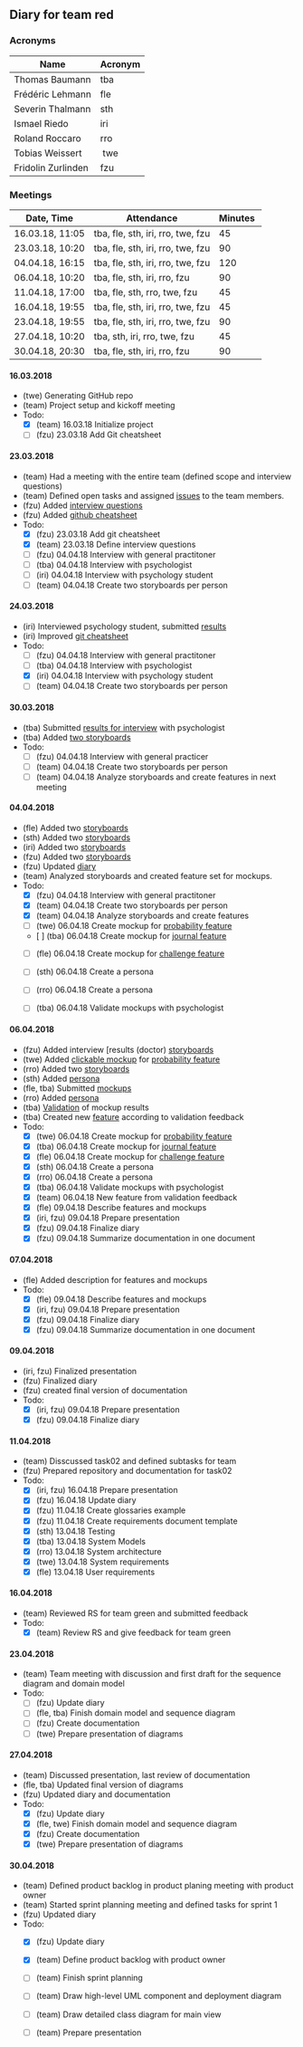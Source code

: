 ## Diary for team red
### Acronyms
Name | Acronym
-----|--------
Thomas Baumann | tba
Frédéric Lehmann | fle
Severin Thalmann | sth
Ismael Riedo | iri
Roland Roccaro | rro
Tobias Weissert | twe
Fridolin Zurlinden | fzu

### Meetings
Date, Time | Attendance | Minutes 
-----------|------------|--------
16.03.18, 11:05 | tba, fle, sth, iri, rro, twe, fzu | 45
23.03.18, 10:20 | tba, fle, sth, iri, rro, twe, fzu | 90
04.04.18, 16:15 | tba, fle, sth, iri, rro, twe, fzu | 120
06.04.18, 10:20 | tba, fle, sth, iri, rro, fzu | 90
11.04.18, 17:00 | tba, fle, sth, rro, twe, fzu | 45
16.04.18, 19:55 | tba, fle, sth, iri, rro, twe, fzu | 45
23.04.18, 19:55 | tba, fle, sth, iri, rro, twe, fzu | 90
27.04.18, 10:20 | tba, sth, iri, rro, twe, fzu | 45
30.04.18, 20:30 | tba, fle, sth, iri, rro, fzu | 90

#### 16.03.2018
- (twe) Generating GitHub repo
- (team) Project setup and kickoff meeting
- Todo:
  - [x] (team) 16.03.18 Initialize project
  - [ ] (fzu) 23.03.18 Add Git cheatsheet

#### 23.03.2018
- (team) Had a meeting with the entire team (defined scope and interview questions)
- (team) Defined open tasks and assigned [issues](https://github.com/supertoub/ch.bfh.bti7081.s2018.teamred/issues) to the team members.
- (fzu) Added [interview questions](https://github.com/supertoub/ch.bfh.bti7081.s2018.teamred/blob/task1/INTERVIEW.md)
- (fzu) Added [github cheatsheet](https://github.com/supertoub/ch.bfh.bti7081.s2018.teamred/blob/task1/GITCHEATSHEET.md)
- Todo:
  - [x] (fzu) 23.03.18 Add git cheatsheet
  - [x] (team) 23.03.18 Define interview questions
  - [ ] (fzu) 04.04.18 Interview with general practitoner
  - [ ] (tba) 04.04.18 Interview with psychologist
  - [ ] (iri) 04.04.18 Interview with psychology student
  - [ ] (team) 04.04.18 Create two storyboards per person

#### 24.03.2018
- (iri) Interviewed psychology student, submitted [results](https://github.com/supertoub/ch.bfh.bti7081.s2018.teamred/commit/43bec7ae7254d99ed6dfc4aa7de4ca4efef8f996)
- (iri) Improved [git cheatsheet](https://github.com/supertoub/ch.bfh.bti7081.s2018.teamred/commit/96b1048cd7d352d50b611c43dc08a5e6127e828b)
- Todo:
  - [ ] (fzu) 04.04.18 Interview with general practitoner
  - [ ] (tba) 04.04.18 Interview with psychologist
  - [x] (iri) 04.04.18 Interview with psychology student
  - [ ] (team) 04.04.18 Create two storyboards per person

#### 30.03.2018
- (tba) Submitted [results for interview](https://github.com/supertoub/ch.bfh.bti7081.s2018.teamred/commit/c592e79fba3d5b8e019761ed5d4ca11f7103408e) with psychologist
- (tba) Added [two storyboards](https://github.com/supertoub/ch.bfh.bti7081.s2018.teamred/commit/3961f2f1e28f902055a2f5f2454ee3440b85a924)
- Todo:
  - [ ] (fzu) 04.04.18 Interview with general practicer
  - [ ] (team) 04.04.18 Create two storyboards per person
  - [ ] (team) 04.04.18 Analyze storyboards and create features in next meeting

#### 04.04.2018
- (fle) Added two [storyboards](https://github.com/supertoub/ch.bfh.bti7081.s2018.teamred/commit/b3abb0d10e42ab918f8bb647b69a106beaa1164d)
- (sth) Added two [storyboards](https://github.com/supertoub/ch.bfh.bti7081.s2018.teamred/commit/72cac3297e639ea126846955fddc7ed1ca6862b6)
- (iri) Added two [storyboards](https://github.com/supertoub/ch.bfh.bti7081.s2018.teamred/commit/e734466455e318af1b871e574337e8b681582570)
- (fzu) Added two [storyboards](https://github.com/supertoub/ch.bfh.bti7081.s2018.teamred/commit/c32f75cd4a7d3cd591e7b6cf3662411d3fbfd09a)
- (fzu) Updated [diary](https://github.com/supertoub/ch.bfh.bti7081.s2018.teamred/blob/master/DIARY.md)
- (team) Analyzed storyboards and created feature set for mockups.
- Todo:
  - [x] (fzu) 04.04.18 Interview with general practitoner
  - [x] (team) 04.04.18 Create two storyboards per person
  - [x] (team) 04.04.18 Analyze storyboards and create features
  - [ ] (twe) 06.04.18 Create mockup for [probability feature](https://github.com/supertoub/ch.bfh.bti7081.s2018.teamred/blob/master/FEATURES/Probability.JPG)
  - [ ] (tba) 06.04.18 Create mockup for [journal feature](https://github.com/supertoub/ch.bfh.bti7081.s2018.teamred/blob/master/FEATURES/Journal.JPG)
  - [ ] (fle) 06.04.18 Create mockup for [challenge feature](https://github.com/supertoub/ch.bfh.bti7081.s2018.teamred/blob/master/FEATURES/Challenge.JPG)
  - [ ] (sth) 06.04.18 Create a persona
  - [ ] (rro) 06.04.18 Create a persona
  - [ ] (tba) 06.04.18 Validate mockups with psychologist


#### 06.04.2018
- (fzu) Added interview [results (doctor) [storyboards](https://github.com/supertoub/ch.bfh.bti7081.s2018.teamred/commit/c32f75cd4a7d3cd591e7b6cf3662411d3fbfd09a)
- (twe) Added [clickable mockup](https://github.com/supertoub/ch.bfh.bti7081.s2018.teamred/tree/master/Mockup) for [probability feature](https://github.com/supertoub/ch.bfh.bti7081.s2018.teamred/blob/master/FEATURES/Probability.JPG)
- (rro) Added two [storyboards](https://github.com/supertoub/ch.bfh.bti7081.s2018.teamred/commit/1c2edbdfad9b335bff7ee0bc90cc498e10101500)
- (sth) Added [persona](https://github.com/supertoub/ch.bfh.bti7081.s2018.teamred/commit/0d88e75f65e7ac17d6daf5eae7c3f4d6dfd95c03)
- (fle, tba) Submitted [mockups](https://github.com/supertoub/ch.bfh.bti7081.s2018.teamred/commit/c19b32b8269f92c4179690aa5634e31f7b89d4de)
- (rro) Added [persona](https://github.com/supertoub/ch.bfh.bti7081.s2018.teamred/commit/aa1489138594444b0e992989cc4b482d2ec44ff4)
- (tba) [Validation](https://github.com/supertoub/ch.bfh.bti7081.s2018.teamred/blob/master/Validation/ValidationMockup.md) of mockup results
- (tba) Created new [feature](https://github.com/supertoub/ch.bfh.bti7081.s2018.teamred/blob/master/FEATURES/Fragebogen.jpg) according to validation feedback
- Todo:
  - [x] (twe) 06.04.18 Create mockup for [probability feature](https://github.com/supertoub/ch.bfh.bti7081.s2018.teamred/blob/master/FEATURES/Probability.JPG)
  - [x] (tba) 06.04.18 Create mockup for [journal feature](https://github.com/supertoub/ch.bfh.bti7081.s2018.teamred/blob/master/FEATURES/Journal.JPG)
  - [x] (fle) 06.04.18 Create mockup for [challenge feature](https://github.com/supertoub/ch.bfh.bti7081.s2018.teamred/blob/master/FEATURES/Challenge.JPG)
  - [x] (sth) 06.04.18 Create a persona
  - [x] (rro) 06.04.18 Create a persona
  - [x] (tba) 06.04.18 Validate mockups with psychologist
  - [x] (team) 06.04.18 New feature from validation feedback
  - [x] (fle) 09.04.18 Describe features and mockups
  - [x] (iri, fzu) 09.04.18 Prepare presentation
  - [x] (fzu) 09.04.18 Finalize diary
  - [x] (fzu) 09.04.18 Summarize documentation in one document

#### 07.04.2018
- (fle) Added description for features and mockups
- Todo:
  - [x] (fle) 09.04.18 Describe features and mockups
  - [x] (iri, fzu) 09.04.18 Prepare presentation
  - [x] (fzu) 09.04.18 Finalize diary
  - [x] (fzu) 09.04.18 Summarize documentation in one document

#### 09.04.2018
- (iri, fzu) Finalized presentation
- (fzu) Finalized diary
- (fzu) created final version of documentation
- Todo:
  - [x] (iri, fzu) 09.04.18 Prepare presentation
  - [x] (fzu) 09.04.18 Finalize diary

#### 11.04.2018
- (team) Disscussed task02 and defined subtasks for team
- (fzu) Prepared repository and documentation for task02
- Todo:
  - [x] (iri, fzu) 16.04.18 Prepare presentation
  - [x] (fzu) 16.04.18 Update diary
  - [x] (fzu) 11.04.18 Create glossaries example
  - [x] (fzu) 11.04.18 Create requirements document template
  - [x] (sth) 13.04.18 Testing
  - [x] (tba) 13.04.18 System Models
  - [x] (rro) 13.04.18 System architecture
  - [x] (twe) 13.04.18 System requirements
  - [x] (fle) 13.04.18 User requirements

#### 16.04.2018
  - (team) Reviewed RS for team green and submitted feedback
  - Todo:
    - [x] (team) Review RS and give feedback for team green

#### 23.04.2018
  - (team) Team meeting with discussion and first draft for the sequence diagram and domain model
  - Todo:
    - [ ] (fzu) Update diary
    - [ ] (fle, tba) Finish domain model and sequence diagram
    - [ ] (fzu) Create documentation
    - [ ] (twe) Prepare presentation of diagrams

#### 27.04.2018
  - (team) Discussed presentation, last review of documentation
  - (fle, tba) Updated final version of diagrams
  - (fzu) Updated diary and documentation
  - Todo:
    - [x] (fzu) Update diary
    - [x] (fle, twe) Finish domain model and sequence diagram
    - [x] (fzu) Create documentation
    - [x] (twe) Prepare presentation of diagrams

#### 30.04.2018
  - (team) Defined product backlog in product planing meeting with product owner
  - (team) Started sprint planning meeting and defined tasks for sprint 1
  - (fzu) Updated diary
  - Todo:
    - [x] (fzu) Update diary
    - [x] (team) Define product backlog with product owner
    - [ ] (team) Finish sprint planning
    - [ ] (team) Draw high-level UML component and deployment diagram
    - [ ] (team) Draw detailed class diagram for main view
    - [ ] (team) Prepare presentation

